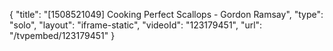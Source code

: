 {
    "title": "[1508521049] Cooking Perfect Scallops - Gordon Ramsay",
    "type": "solo",
    "layout": "iframe-static",
    "videoId": "123179451",
    "url": "\/tvpembed\/123179451"
}